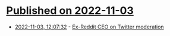 # [Published on 2022-11-03](index.md)

* [2022-11-03, 12:07:32](https://news.ycombinator.com/item?id=33449791) - [Ex-Reddit CEO on Twitter moderation](https://twitter.com/yishan/status/1586955288061452289)
